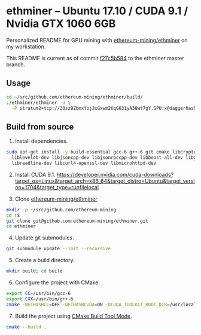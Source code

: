 # ethminer – Ubuntu 17.10 / CUDA 9.1 / Nvidia GTX 1060 6GB

Personalized README for GPU mining with [ethereum-mining/ethminer](https://github.com/ethereum-mining/ethminer) on my workstation.

This README is current as of commit [f27c5b584](https://github.com/ctsrc/ethminer/commit/f27c5b58431ec63c8c9a2bec97f7c282f5b45e43) to the ethminer master branch.

## Usage

```sh
cd ~/src/github.com/ethereum-mining/ethminer/build/
./ethminer/ethminer -U \
  -P stratum2+tcp://3Qsz9ZbmxYojJcGxwm2KqG631yA38wt7gY.GPU:x@daggerhashimoto.eu.nicehash.com:3353
```

## Build from source

1. Install dependencies.

```sh
sudo apt-get install -y build-essential gcc-6 g++-6 git cmake libcrypto++-dev \
  libleveldb-dev libjsoncpp-dev libjsonrpccpp-dev libboost-all-dev libgmp-dev \
  libreadline-dev libcurl4-openssl-dev libmicrohttpd-dev
```

2. Install CUDA 9.1. https://developer.nvidia.com/cuda-downloads?target_os=Linux&target_arch=x86_64&target_distro=Ubuntu&target_version=1704&target_type=runfilelocal

3. Clone [ethereum-mining/ethminer](https://github.com/ethereum-mining/ethminer)

```bash
mkdir -p ~/src/github.com/ethereum-mining
cd !$
git clone git@github.com:ethereum-mining/ethminer.git
cd ethminer
```

4. Update git submodules.

```sh
git submodule update --init --recursive
```

5. Create a build directory.

```sh
mkdir build; cd build
```

6. Configure the project with CMake.

```sh
export CC=/usr/bin/gcc-6
export CXX=/usr/bin/g++-6
cmake -DETHASHCL=OFF -DETHASHCUDA=ON -DCUDA_TOOLKIT_ROOT_DIR=/usr/local/cuda-9.1 ..
```

7. Build the project using [CMake Build Tool Mode].

```sh
cmake --build .
```

[CMake Build Tool Mode]: https://cmake.org/cmake/help/latest/manual/cmake.1.html#build-tool-mode
